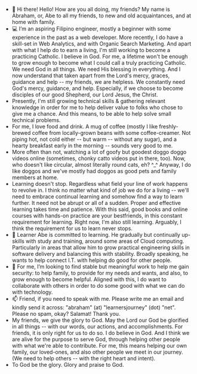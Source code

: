 - 👋  Hi there! Hello! How are you all doing, my friends? My name is Abraham, or, Abe to all my friends, to new and old acquaintances, and at home with family.
- 💻  I’m an aspiring Filipino engineer, mostly a beginner with some experience in the past as a web developer. More recently, I do have a skill-set in Web Analytics, and with Organic Search Marketing. And apart with what I help do to earn a living, I'm still working to become a practicing Catholic. I believe in God. For me, a lifetime won't be enough to grow enough to become what I could call a truly practicing Catholic. We need God in all things. We need His blessing in everything. And I now understand that taken apart from the Lord's mercy, graces, guidance and help -- my friends, we are helpless. We constantly need God's mercy, guidance, and help. Especially, if we choose to become disciples of our good Shepherd, our Lord Jesus, the Christ.
- Presently, I'm still growing technical skills & gathering relevant knowledge in order for me to help deliver value to folks who chose to give me a chance. And this means, to be able to help solve small technical problems.
- For me, I love food and drink. A mug of coffee (mostly I like freshly-brewed coffee from locally-grown beans with some coffee-creamer. Not piping hot, not cold either -- but warm -- without any sugar), and a hearty breakfast early in the morning -- sounds very good to me.
- More often than not, watching a lot of goofy but goodest doggo doggo videos online (sometimes, chonky catto videos put in there, too). Now, who doesn't like circular, almost literally round cats, eh? ^_^ Anyway, I do like doggos and we've mostly had doggos as good pets and family members at home.
- Learning doesn't stop. Regardless what field your line of work happens to revolve in. I think no matter what kind of job we do for a living -- we'll need to embrace continual learning and somehow find a way to learn further. It need not be abrupt or all of a sudden. Proper and effective learning takes time and patience. With this said, good books and online courses with hands-on practice are your bestfriends, in this constant requirement for learning. Right now, I'm also still learning. Arguably, I think the requirement for us to learn never stops.
- 🌱  Learner Abe is committed to learning. He gradually but continually up-skills with study and training, around some areas of Cloud computing. Particularly in areas that allow him to grow practical engineering skills in software delivery and balancing this with stability. Broadly speaking, he wants to help connect I.T. with helping do good for other people.
- 💞️  For me, I’m looking to find stable but meaningful work to help me gain security: to help family, to provide for my needs and wants, and also, to grow enough to become helpful. Aligned with this, I do want to collaborate with others in order to do some good with what we can do with technology.
- 📫  Friend, if you need to speak with me. Please write me an email and kindly send it across: "abraham" (at) "learnersjourney" (dot) "net". Please no spam, okay? Salamat! Thank you.
- My friends, we give the glory to God. May the Lord our God be glorified in all things -- with our words, our actions, and accomplishments. For friends, it is only right for us to do so. I do believe in God. And I think we are alive for the purpose to serve God, through helping other people with what we're able to contribute. For me, this means helping our own family, our loved-ones, and also other people we meet in our journey. (We need to help others -- with the right heart and intent).
- To God be the glory. Glory and praise to God.

<!---
abormate/abormate is a ✨ special ✨ repository because its `README.md` (this file) appears on your GitHub profile.
You can click the Preview link to take a look at your changes.
--->
